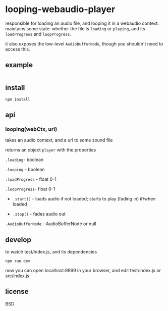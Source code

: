 # looping-webaudio-player

responsible for loading an audio file, and looping it in a webaudio context. maintains some state: whether the file is `loading` or `playing`, and its `loadProgress` and `loopProgress`.

it also exposes the low-level `AudioBufferNode`, though you shouldn't need to access this.

## example

```js
```

## install

    npm install
    
## api

### looping(webCtx, url)

takes an audio context, and a url to some sound file

returns an object `player` with the properties

`.loading`- boolean

`.looping` - boolean

`.loadProgress` - float 0-1

`.loopProgress`- float 0-1 

- `.start()` - loads audio if not loaded; starts to play (fading in) if/when loaded

- `.stop()` - fades audio out

`.AudioBufferNode` - AudioBufferNode or null

## develop

to watch test/index.js, and its dependencies

    npm run dev

now you can open localhost:9999 in your browser, and edit test/index.js or src/index.js

## license

BSD
